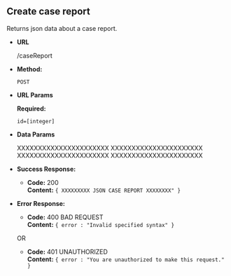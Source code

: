 **Create case report**
----
  Returns json data about a case report.

* **URL**

  /caseReport

* **Method:**

  `POST`
  
*  **URL Params**

   **Required:**
 
   `id=[integer]`

* **Data Params**

  XXXXXXXXXXXXXXXXXXXXXX 
  XXXXXXXXXXXXXXXXXXXXXX 
  XXXXXXXXXXXXXXXXXXXXXX 
  XXXXXXXXXXXXXXXXXXXXXX 
  
* **Success Response:**

  * **Code:** 200 <br />
    **Content:** `{ XXXXXXXXX JSON CASE REPORT XXXXXXXX" }`
 
* **Error Response:**

  * **Code:** 400 BAD REQUEST <br />
    **Content:** `{ error : "Invalid specified syntax" }`

  OR

  * **Code:** 401 UNAUTHORIZED <br />
    **Content:** `{ error : "You are unauthorized to make this request." }`


